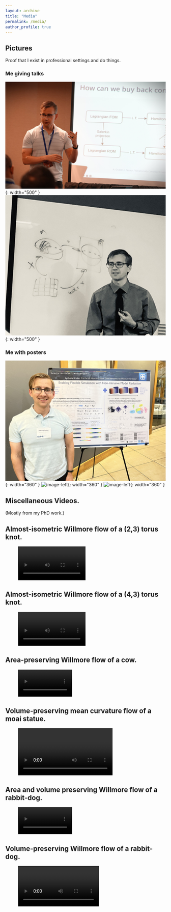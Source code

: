 ```yaml
---
layout: archive
title: "Media"
permalink: /media/
author_profile: true
---
```


## Pictures
Proof that I exist in professional settings and do things.

### Me giving talks
![image-left](/images/me_USNCCM_2025.jpg){: width="500" } ![image-left](/images/me_dissertation_defense_2019.JPG){: width="500" } 

### Me with posters
![image-left](/images/me_SciML_workshop_2025.jpg){: width="360" } ![image-left](/images/me_CISERB_2025.png){: width="360" } ![image-left](/images/me_NeurIPS_2022.jpg){: width="360" } 

## Miscellaneous Videos.
(Mostly from my PhD work.)

Almost-isometric Willmore flow of a (2,3) torus knot.
-----
<figure class="video_container">
  <video controls="true" allowfullscreen="true" width="50%">
    <source src="../videos/knotT.mp4" type="video/mp4" width="40%">
  </video>
</figure>


Almost-isometric Willmore flow of a (4,3) torus knot.
-----
<figure class="video_container">
  <video controls="true" allowfullscreen="true" width="50%">
    <source src="../videos/superknotT.mp4" type="video/mp4" width="40%">
  </video>
</figure>


Area-preserving Willmore flow of a cow.
-----
<figure class="video_container">
  <video controls="true" allowfullscreen="true" width="40%">
    <source src="../videos/areaprescow.mp4" type="video/mp4" width="40%">
  </video>
</figure>


Volume-preserving mean curvature flow of a moai statue.
-----
<figure class="video_container">
  <video controls="true" allowfullscreen="true" width="70%">
    <source src="../videos/MCF_statue.mp4" type="video/mp4" width="40%">
  </video>
</figure>


Area and volume preserving Willmore flow of a rabbit-dog.
-----
<figure class="video_container">
  <video controls="true" allowfullscreen="true" width="40%">
    <source src="../videos/dogtodisk.mp4" type="video/mp4" width="40%">
  </video>
</figure>


Volume-preserving Willmore flow of a rabbit-dog.
-----
<figure class="video_container">
  <video controls="true" allowfullscreen="true" width="60%">
    <source src="../videos/dogtoballV.mp4" type="video/mp4" width="40%">
  </video>
</figure>
